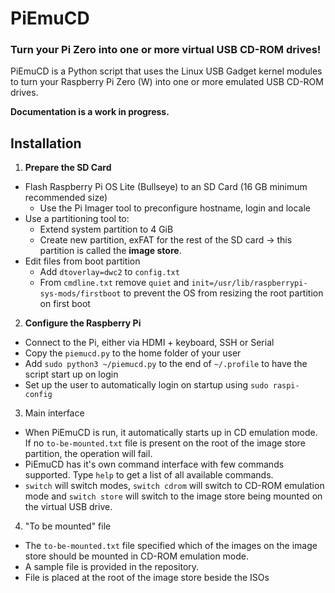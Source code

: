 # PiEmuCD

### Turn your Pi Zero into one or more virtual USB CD-ROM drives!

PiEmuCD is a Python script that uses the Linux USB Gadget kernel modules to turn your Raspberry Pi Zero (W) into one or more emulated USB CD-ROM drives.

**Documentation is a work in progress.**

## Installation

1. **Prepare the SD Card**

-   Flash Raspberry Pi OS Lite (Bullseye) to an SD Card (16 GB minimum recommended size)
    -   Use the Pi Imager tool to preconfigure hostname, login and locale
-   Use a partitioning tool to:
    -   Extend system partition to 4 GiB
    -   Create new partition, exFAT for the rest of the SD card -> this partition is called the **image store**.
-   Edit files from boot partition
    -   Add `dtoverlay=dwc2` to `config.txt`
    -   From `cmdline.txt` remove `quiet` and `init=/usr/lib/raspberrypi-sys-mods/firstboot` to prevent the OS from resizing the root partition on first boot

2. **Configure the Raspberry Pi**

-   Connect to the Pi, either via HDMI + keyboard, SSH or Serial
-   Copy the `piemucd.py` to the home folder of your user
-   Add `sudo python3 ~/piemucd.py` to the end of `~/.profile` to have the script start up on login
-   Set up the user to automatically login on startup using `sudo raspi-config`

3. Main interface

-   When PiEmuCD is run, it automatically starts up in CD emulation mode. If no `to-be-mounted.txt` file is present on the root of the image store partition, the operation will fail.
-   PiEmuCD has it's own command interface with few commands supported. Type `help` to get a list of all available commands.
-   `switch` will switch modes, `switch cdrom` will switch to CD-ROM emulation mode and `switch store` will switch to the image store being mounted on the virtual USB drive.

4. "To be mounted" file

-   The `to-be-mounted.txt` file specified which of the images on the image store should be mounted in CD-ROM emulation mode.
-   A sample file is provided in the repository.
-   File is placed at the root of the image store beside the ISOs